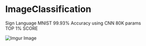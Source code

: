 # ImageClassification
Sign Language MNIST 99.93% Accuracy using CNN 80K params   
TOP 1% SCORE

![Imgur Image](https://i.imgur.com/z7TYq2Q.png)
